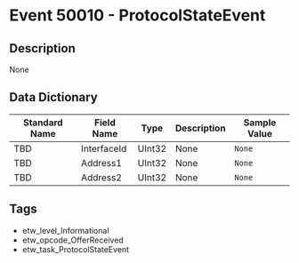 # Event 50010 - ProtocolStateEvent

## Description
None

## Data Dictionary
|Standard Name|Field Name|Type|Description|Sample Value|
|---|---|---|---|---|
|TBD|InterfaceId|UInt32|None|`None`|
|TBD|Address1|UInt32|None|`None`|
|TBD|Address2|UInt32|None|`None`|

## Tags
* etw_level_Informational
* etw_opcode_OfferReceived
* etw_task_ProtocolStateEvent